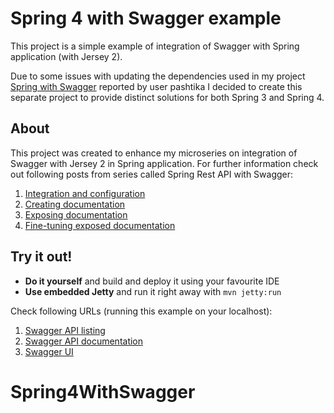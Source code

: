 Spring 4 with Swagger example
=================
This project is a simple example of integration of Swagger with Spring application (with Jersey 2).

Due to some issues with updating the dependencies used in my project [Spring with Swagger](https://github.com/JakubStas/SpringWithSwagger) reported by user pashtika I decided to create this separate project to provide distinct solutions for both Spring 3 and Spring 4.

About
-----
This project was created to enhance my microseries on integration of Swagger with Jersey 2 in Spring application. For further information check out following posts from series called Spring Rest API with Swagger:
 
1. [Integration and configuration](http://jakubstas.com/spring-jersey-swagger-configuration)
2. [Creating documentation](http://jakubstas.com/spring-jersey-swagger-create-documentation)
3. [Exposing documentation](http://jakubstas.com/spring-jersey-swagger-exposing-documentation)
4. [Fine-tuning exposed documentation](http://jakubstas.com/spring-jersey-swagger-fine-tuning-exposed-documentation)

Try it out!
-----------
* **Do it yourself** and build and deploy it using your favourite IDE
* **Use embedded Jetty** and run it right away with `mvn jetty:run`

Check following URLs (running this example on your localhost):

1. [Swagger API listing](http://localhost:8080/Spring4WithSwagger/rest/api-docs/)
2. [Swagger API documentation](http://localhost:8080/Spring4WithSwagger/rest/api-docs/products)
3. [Swagger UI](http://localhost:8080/Spring4WithSwagger/apidocs/)
# Spring4WithSwagger
